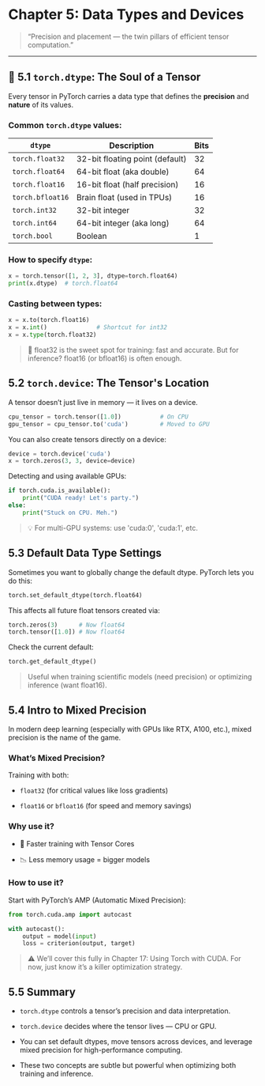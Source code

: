 # Chapter 5: Data Types and Devices

> “Precision and placement — the twin pillars of efficient tensor computation.”

---

## 🧬 5.1 `torch.dtype`: The Soul of a Tensor

Every tensor in PyTorch carries a data type that defines the **precision** and **nature** of its values.

### Common `torch.dtype` values:

| `dtype`           | Description                      | Bits |
|-------------------|----------------------------------|------|
| `torch.float32`   | 32-bit floating point (default)  | 32   |
| `torch.float64`   | 64-bit float (aka double)        | 64   |
| `torch.float16`   | 16-bit float (half precision)    | 16   |
| `torch.bfloat16`  | Brain float (used in TPUs)       | 16   |
| `torch.int32`     | 32-bit integer                   | 32   |
| `torch.int64`     | 64-bit integer (aka long)        | 64   |
| `torch.bool`      | Boolean                          | 1    |

### How to specify `dtype`:

```python
x = torch.tensor([1, 2, 3], dtype=torch.float64)
print(x.dtype)  # torch.float64
```

### Casting between types:

```python
x = x.to(torch.float16)
x = x.int()              # Shortcut for int32
x = x.type(torch.float32)
```
> 🔬 float32 is the sweet spot for training: fast and accurate.
But for inference? float16 (or bfloat16) is often enough.

##  5.2 `torch.device`: **The Tensor's Location**

A tensor doesn’t just live in memory — it lives on a device.
```python
cpu_tensor = torch.tensor([1.0])           # On CPU
gpu_tensor = cpu_tensor.to('cuda')         # Moved to GPU
```

You can also create tensors directly on a device:
```python
device = torch.device('cuda')
x = torch.zeros(3, 3, device=device)
```

Detecting and using available GPUs:
```python
if torch.cuda.is_available():
    print("CUDA ready! Let's party.")
else:
    print("Stuck on CPU. Meh.")
```
> 💡 For multi-GPU systems: use 'cuda:0', 'cuda:1', etc.

## 5.3 Default Data Type Settings

Sometimes you want to globally change the default dtype. PyTorch lets you do this:
```python
torch.set_default_dtype(torch.float64)
```
This affects all future float tensors created via:
```python
torch.zeros(3)      # Now float64
torch.tensor([1.0]) # Now float64
```
Check the current default:
```python
torch.get_default_dtype()
```
> Useful when training scientific models (need precision)
or optimizing inference (want float16).

## 5.4 Intro to Mixed Precision
In modern deep learning (especially with GPUs like RTX, A100, etc.), mixed precision is the name of the game.

### What’s Mixed Precision?
Training with both:

- `float32` (for critical values like loss gradients)

- `float16` or `bfloat16` (for speed and memory savings)

### Why use it?
- 🚄 Faster training with Tensor Cores

- 📉 Less memory usage = bigger models

### How to use it?
Start with PyTorch’s AMP (Automatic Mixed Precision):

```python
from torch.cuda.amp import autocast

with autocast():
    output = model(input)
    loss = criterion(output, target)
```
> ⚠️ We’ll cover this fully in Chapter 17: Using Torch with CUDA.
For now, just know it’s a killer optimization strategy.

## 5.5 Summary
- `torch.dtype` controls a tensor’s precision and data interpretation.

- `torch.device` decides where the tensor lives — CPU or GPU.

- You can set default dtypes, move tensors across devices, and leverage mixed precision for high-performance computing.

- These two concepts are subtle but powerful when optimizing both training and inference.

